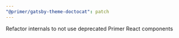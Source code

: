 ```yaml
---
"@primer/gatsby-theme-doctocat": patch
---
```


Refactor internals to not use deprecated Primer React components
